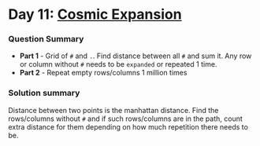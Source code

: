 # Day 11: [Cosmic Expansion](https://adventofcode.com/2023/day/11)

### Question Summary
- **Part 1** - Grid of `#` and `.`. Find distance between all `#` and sum it. Any row or column without `#` needs to be `expanded` or repeated 1 time. 
- **Part 2** - Repeat empty rows/columns 1 million times

### Solution summary 

Distance between two points is the manhattan distance. Find the rows/columns without `#` and if such rows/columns are in the path, count extra distance for them depending on how much repetition there needs to be. 

